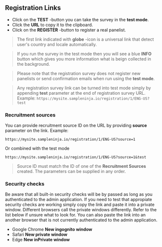 ## Registration Links

- Click on the **TEST** -button you can take the survey in the **test mode**. 
- Click the **URL** to copy it to the clipboard.
- Click on the **REGISTER** -button to register a real panelist.

> The first link indicated with **globe** -icon is a universal link that detect user's country and locale automatically.

> If you run the survey in the test mode then you will see a blue **INFO** button which gives you more information what is beign collected in the background. 

> Please note that the registration survey does not register new panelists or send confirmation emails when run using the **test mode**. 

> Any registration survey link can be turned into test mode simply by appending **test** parameter at the end of registration survey URL. Example:
> ```https://mysite.sampleninja.io/registration/1/ENG-US?test```

### Recruitment sources
You can provide recruitment source ID on the URL by providing **source** parameter on the link. Example:

```https://mysite.sampleninja.io/registration/1/ENG-US?source=1```

Or combined with the test mode

```https://mysite.sampleninja.io/registration/1/ENG-US?source=1&test```

> Source ID must match the ID of one of the **Recruitment Sources** created. The parameters can be supplied in any order.

### Security checks

Be aware that all built-in security checks will be by passed as long as you authenticated to the admin application. If you need to test that appropiate security checks are working simply copy the link and paste it into a private window. Different browsers call the private windows differently. Refer to the list below if unsure what to look for. You can also paste the link into an another browser that is not currently authenticated to the admin application.

- Google Chrome **New ingognito window**
- Safari **New private window**
- Edge **New inPrivate window**
